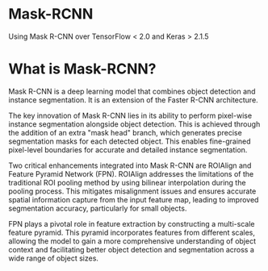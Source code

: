 # Mask-RCNN

Using Mask R-CNN over TensorFlow < 2.0 and Keras > 2.1.5

# What is Mask-RCNN?
Mask R-CNN is a deep learning model that combines object detection and instance segmentation. It is an extension of the Faster R-CNN architecture.

The key innovation of Mask R-CNN lies in its ability to perform pixel-wise instance segmentation alongside object detection. This is achieved through the addition of an extra "mask head" branch, which generates precise segmentation masks for each detected object. This enables fine-grained pixel-level boundaries for accurate and detailed instance segmentation.

Two critical enhancements integrated into Mask R-CNN are ROIAlign and Feature Pyramid Network (FPN). ROIAlign addresses the limitations of the traditional ROI pooling method by using bilinear interpolation during the pooling process. This mitigates misalignment issues and ensures accurate spatial information capture from the input feature map, leading to improved segmentation accuracy, particularly for small objects.

FPN plays a pivotal role in feature extraction by constructing a multi-scale feature pyramid. This pyramid incorporates features from different scales, allowing the model to gain a more comprehensive understanding of object context and facilitating better object detection and segmentation across a wide range of object sizes.
